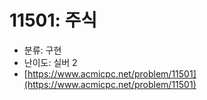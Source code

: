 # 11501: 주식

- 분류: 구현
- 난이도: 실버 2
- [https://www.acmicpc.net/problem/11501](https://www.acmicpc.net/problem/11501)